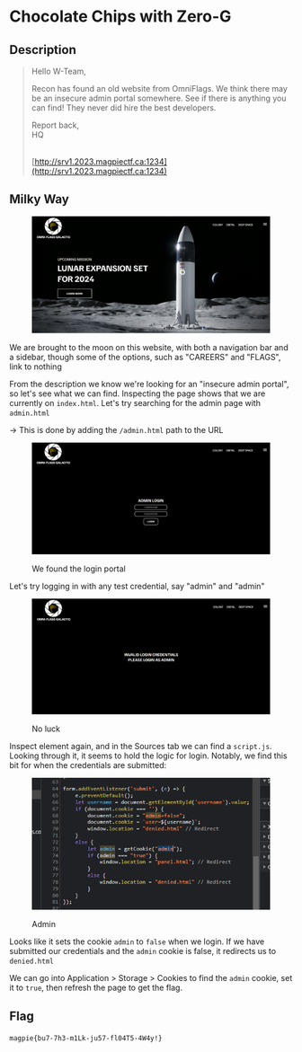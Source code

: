 # Chocolate Chips with Zero-G

## Description

> Hello W-Team,
>
> Recon has found an old website from OmniFlags. We think there may be an insecure admin portal somewhere. See if there is anything you can find! They never did hire the best developers.
>
> Report back,\
> HQ
>
> \
> [http://srv1.2023.magpiectf.ca:1234](http://srv1.2023.magpiectf.ca:1234)

## Milky Way

<figure><img src="../../.gitbook/assets/image (10).png" alt=""><figcaption></figcaption></figure>

We are brought to the moon on this website, with both a navigation bar and a sidebar, though some of the options, such as "CAREERS" and "FLAGS", link to nothing

From the description we know we're looking for an "insecure admin portal", so let's see what we can find. Inspecting the page shows that we are currently on `index.html`. Let's try searching for the admin page with `admin.html`

\-> This is done by adding the `/admin.html` path to the URL

<figure><img src="../../.gitbook/assets/image (19).png" alt=""><figcaption><p>We found the login portal</p></figcaption></figure>

Let's try logging in with any test credential, say "admin" and "admin"

<figure><img src="../../.gitbook/assets/image (3).png" alt=""><figcaption><p>No luck</p></figcaption></figure>

Inspect element again, and in the Sources tab we can find a `script.js`. Looking through it, it seems to hold the logic for login. Notably, we find this bit for when the credentials are submitted:

<figure><img src="../../.gitbook/assets/image (9).png" alt=""><figcaption><p>Admin</p></figcaption></figure>

Looks like it sets the cookie `admin` to `false` when we login. If we have submitted our credentials and the `admin` cookie is false, it redirects us to `denied.html`

We can go into Application > Storage > Cookies to find the `admin` cookie, set it to `true`, then refresh the page to get the flag.

## Flag

`magpie{bu7-7h3-m1Lk-ju57-fl04T5-4W4y!}`
